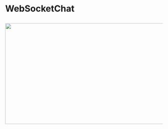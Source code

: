 # WebSocketChat
##
<img src="https://github.com/devalparikh/WebSocketChat/blob/master/sample.gif" width="570" height="324" />
